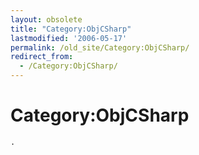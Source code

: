 ```yaml
---
layout: obsolete
title: "Category:ObjCSharp"
lastmodified: '2006-05-17'
permalink: /old_site/Category:ObjCSharp/
redirect_from:
  - /Category:ObjCSharp/
---
```


Category:ObjCSharp
==================

    .

